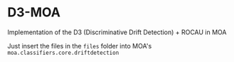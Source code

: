# D3-MOA
Implementation of the D3 (Discriminative Drift Detection) + ROCAU in MOA

Just insert the files in the `files` folder into MOA's `moa.classifiers.core.driftdetection`
